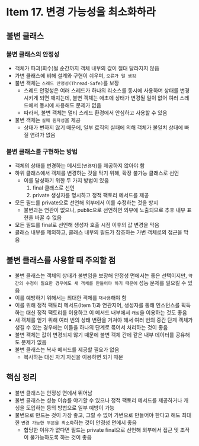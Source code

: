 # Item 17. 변경 가능성을 최소화하라

## 불변 클래스

### 불변 클래스의 안정성

- 객체가 파괴(회수)될 순간까지 객체 내부의 값이 절대 달라지지 않음
- 가변 클래스에 비해 설계와 구현이 쉬우며, `오류가 덜 생김`
- 불변 객체는 `스레드 안정성(Thread-Safe)`를 보장
    - 스레드 안정성은 여러 스레드가 하나의 리소스를 동시에 사용하며 상태를 변경시키게 되면 깨지는데, 불변 객체는 애초에 상태가 변경될 일이 없어 여러 스레드에서 동시에 사용해도 문제가 없음
    - 따라서, 불변 객체는 멀티 스레드 환경에서 안심하고 사용할 수 있음
- 불변 객체는 `실패 원자성`을 제공
    - 상태가 변하지 않기 때문에, 일부 로직의 실패에 의해 객체가 불일치 상태에 빠질 염려가 없음

### 불변 클래스를 구현하는 방법

- 객체의 상태를 변경하는 메서드(`변경자`)를 제공하지 않아야 함
- 하위 클래스에서 객체를 변경하는 것을 막기 위해, 확장 불가능 클래스로 선언
    - 이를 달성하기 위한 두 가지 방법이 있음
        1. final 클래스로 선언
        2. private 생성자를 명시하고 정적 팩토리 메서드를 제공
- 모든 필드를 private으로 선언해 외부에서 이를 수정하는 것을 방지
    - 불변과는 연관이 없으나, public으로 선언하면 외부에 노출되므로 추후 내부 표현을 바꿀 수 없음
- 모든 필드를 final로 선언해 생성자 호출 시점 이후의 값 변경을 막음
- 클래스 내부를 제외하고, 클래스 내부의 필드가 참조하는 가변 객체로의 접근을 막음

## 불변 클래스를 사용할 때 주의할 점

- 불변 클래스는 객체의 상태가 불변임을 보장해 안정성 면에서는 좋은 선택이지만, `약간의 수정이 필요한 경우에도 새 객체를 만들어야 하기 때문에` 성능 문제를 일으킬 수 있음
- 이를 예방하기 위해서는 최대한 객체를 `재사용`해야 함
- 이를 위해 정적 팩토리 메서드(Item 1)과 연관지어, 생성자를 통해 인스턴스를 획득하는 대신 정적 팩토리를 이용하고 이 메서드 내부에서 `캐싱`을 이용하는 것도 좋음
- 새 객체를 얻기 위해 여러 번의 상태 변환을 거쳐야 해서 여러 번의 중간 단계 객체가 생길 수 있는 경우에는 이들을 하나의 단계로 묶어서 처리하는 것이 좋음
- 불변 객체는 값이 변경되지 않기 때문에 불변 객체 간에 같은 내부 데이터를 공유해도 문제가 없음
- 불변 클래스는 복사 메서드를 제공할 필요가 없음
    - 복사하는 대신 자기 자신을 이용하면 되기 때문

## 핵심 정리

- 불변 클래스는 안정성 면에서 뛰어남
- 불변 클래스는 성능 이슈를 야기할 수 있으나 정적 팩토리 메서드를 제공하거나 캐싱을 도입하는 등의 방법으로 일부 예방이 가능
- 불변으로 만드는 것이 가장 좋고, 그럴 수 없어 가변으로 만들어야 한다고 해도 최대한 `변경 가능한 부분을 최소화`하는 것이 안정성 면에서 좋음
    - 합당한 이유가 없다면 필드는 private final으로 선언해 외부에서 접근 및 조작이 불가능하도록 하는 것이 좋음
